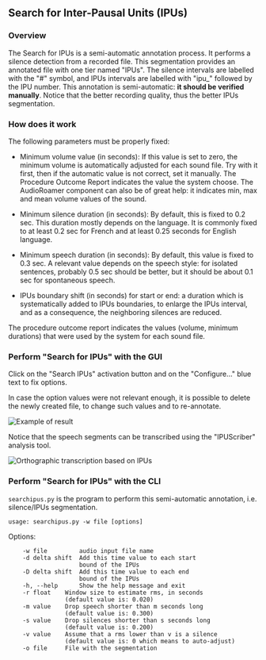 ## Search for Inter-Pausal Units (IPUs)

### Overview

The Search for IPUs is a semi-automatic annotation process. It performs a 
silence detection from a recorded file. This segmentation provides an annotated 
file with one tier named "IPUs". The silence intervals are labelled with the 
"#" symbol, and IPUs intervals are labelled with "ipu_" followed by the IPU 
number. This annotation is semi-automatic: **it should be verified manually**.
Notice that the better recording quality, thus the better IPUs segmentation.

### How does it work

The following parameters must be properly fixed:

* Minimum volume value (in seconds):
If this value is set to zero, the minimum volume is automatically adjusted
for each sound file. Try with it first, then if the automatic value is not
correct, set it manually. The Procedure Outcome Report indicates the value
the system choose. The AudioRoamer component can also be of great help: it
indicates min, max and mean volume values of the sound.

* Minimum silence duration (in seconds):
By default, this is fixed to 0.2 sec. This duration mostly depends on the
language. It is commonly fixed to at least 0.2 sec for French and at least 
0.25 seconds for English language.

* Minimum speech duration (in seconds):
By default, this value is fixed to 0.3 sec. A relevant value depends on the 
speech style: for isolated sentences, probably 0.5 sec should be better,
but it should be about 0.1 sec for spontaneous speech.

* IPUs boundary shift (in seconds) for start or end: a duration which is 
systematically added to IPUs boundaries, to enlarge the IPUs interval,
and as a consequence, the neighboring silences are reduced.

The procedure outcome report indicates the values (volume, minimum durations)
that were used by the system for each sound file. 

### Perform "Search for IPUs" with the GUI

Click on the "Search IPUs" activation button and on the "Configure..." blue
text to fix options.

In case the option values were not relevant enough, it is possible to delete
the newly created file, to change such values and to re-annotate.

![Example of result](etc/screenshots/ipu-seg-result1.png)

Notice that the speech segments can be transcribed using the 
"IPUScriber" analysis tool.

![Orthographic transcription based on IPUs](etc/screenshots/IPUscribe-2.png)


### Perform "Search for IPUs" with the CLI

`searchipus.py` is the program to perform this semi-automatic annotation, i.e.
silence/IPUs segmentation.

~~~~~~~~~~~~~~~~~~~~~~~~~~~~~~~~~~~~~~~~~~~~~~
usage: searchipus.py -w file [options]
~~~~~~~~~~~~~~~~~~~~~~~~~~~~~~~~~~~~~~~~~~~~~~

Options:

~~~~~~~~~~~~~~~~~~~~~~~~~~~~~~~~~~~~~~~~~~~~~~
    -w file		    audio input file name
    -d delta shift	Add this time value to each start
                    bound of the IPUs
    -D delta shift	Add this time value to each end
                    bound of the IPUs
    -h, --help      Show the help message and exit
    -r float 	Window size to estimate rms, in seconds
                (default value is: 0.020)
    -m value 	Drop speech shorter than m seconds long
                (default value is: 0.300)
    -s value 	Drop silences shorter than s seconds long
                (default value is: 0.200)
    -v value 	Assume that a rms lower than v is a silence
                (default value is: 0 which means to auto-adjust)
    -o file		File with the segmentation 
~~~~~~~~~~~~~~~~~~~~~~~~~~~~~~~~~~~~~~~~~~~~~~
